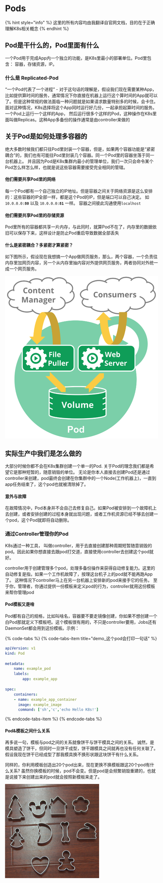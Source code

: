 # Pods

{% hint style="info" %}
这里的所有内容均由我翻译自官网文档，目的在于正确理解K8s相关概念
{% endhint %}

## Pod是干什么的，Pod里面有什么

一个Pod用于完成App内一个独立的功能，是K8s里最小的部署单位。Pod里包含： 容器，存储资源，IP。

### 什么是 Replicated-Pod 

“一个Pod代表了一个进程”  -  对于这句话的理解是，假设我们现在需要某种App，比如提供算时间的服务，通常情况下你直接在机器上运行这个算时间的App就可以了。但是这种常规的做法面临一种问题就是如果请求数量特别多的时候，会卡住。 面对这种情况，K8s选择将这个App同时运行好几份，一起承担起算时间的服务。一个Pod上运行一个这样的App， 然后运行很多个这样的Pod，这种操作在K8s里面叫做Replicas。这种App多备份的操作通常是由controller来做的

## 关于Pod是如何处理多容器的

绝大多数时候我们都只往Pod里封装一个容器，但是，如果两个容器功能是“紧密耦合”的，我们也有可能往Pod里封装几个容器。同一个Pod里的容器坐落于同一台机器上。 并且因为Pod是K8s集群内最小的管理单位，我们一次只会命令某个Pod怎么样怎么样，也就是说这些容器需要接受完全相同的管辖。

#### 他们需要共享Pod里的网络

每一个Pod都有一个自己独立的IP地址。但是容器之间关于网络资源是这么安排的：这些容器的IP全部一样，都是这个Pod的IP，但是端口可以自己决定。 如 `10.0.0.0:`**`80`** 以及 `10.0.0.0:`**`81`** 一样。 容器之间彼此沟通使用`localhost`

#### 他们需要共享Pod里的存储资源

Pod里所有的容器都共享一片内存，与此同时，就算Pod不在了，内存里的数据依旧可以保存下来，这样设计是防止Pod重启导致数据全部丢失

#### 什么是紧密耦合？多紧密才算紧密？

如下图所示，假设现在我想搞一个App做网页服务，那么，两个容器，一个负责往内存里加网页内容，另一个从内存里抽内容对外提供网页服务，两者协同对外统一成一个网页服务。

![Producer&amp;Consumer-&#x6574;&#x4F53;&#x5F62;&#x6210;&#x4E00;&#x4E2A;&#x7F51;&#x9875;&#x670D;&#x52A1;App](../../.gitbook/assets/pod.svg)

## 实际生产中我们是怎么做的

大部分时候你都不会在K8s集群创建一个单一的Pod. 关于Pod的理念我们都是希望它是那种短暂的，随意销毁的单位。 无论是你本人直接去创建Pod还是通过controller来创建，pod最终会创建在你集群中的一个Node\(工作机器上\)，一直到app任务结束了，这个pod也就被清除掉了。

#### 意外与故障

在故障情况中，Pod本身并不会自己去修复自己。如果Pod被安排到一个故障机上去创建，或者安排创建的过程本身就出现问题，或者工作机资源已经不够去创建一个pod，这个Pod就即将自动删除。

### 通过Controller管理你的Pod

K8s通过一种工具， 叫做controller，用于去直接创建那种周期短暂随意销毁的pod。因此如果你想直接去跟pod打交道，直接使用controller去创建这个pod就好。

controller用于创建管理多个pod，处理多备份操作来获得自动修复能力。这里的自动修复是指，如果一个工作机故障了，按理这台机子上的pod就不能再跑App了。 这种情况下controller马上在另一台机器上安排新的pod来接手它的任务。 至于你，管理者，你通过提供一份模板来定义pod的行为，controller就用这份模板来帮你管理pod

#### Pod模板又是啥

Pod都有自己的规格，比如叫啥名，容器要不要走镜像创建，你如果不想创建一个白Pod那就定义下模板吧。这个模板很有用的，不只是controller要用，Jobs还有DaemonSet都会用到这份模板。示例：

{% code-tabs %}
{% code-tabs-item title="demo\_这个pod会打印一句话" %}
```yaml
apiVersion: v1
kind: Pod

metadata:
    name: example_pod
    labels:
        app: example_app
        
spec:
    containers:
    - name: example_app_container
      image: example_image
      command: ['sh','c','echo Hello K8s!']
```
{% endcode-tabs-item %}
{% endcode-tabs %}

#### Pod&模板之间什么关系

再多说一句，模板与pod之间的关系就像饼干与饼干模具之间的关系。 诚然，是模具塑造了饼干，但同时一旦饼干成型，饼干跟模具之间就再也没有任何关联了。假设我现在饼干已经成型了那我模具换不换形状跟这块饼干有什么关系。

同样的，你利用模板创造出20个pod出来，现在更换不换模板跟这20个pod有什么关系? 虽然你换模板的时候，pod不会变。但是pod是会频繁销毁重建的，也就是说接下来创建出来的pod就会按照新模板来走了。

![&#x997C;&#x5E72;&#x6A21;&#x5177;](../../.gitbook/assets/evaeliit0_1414346563.jpg)

